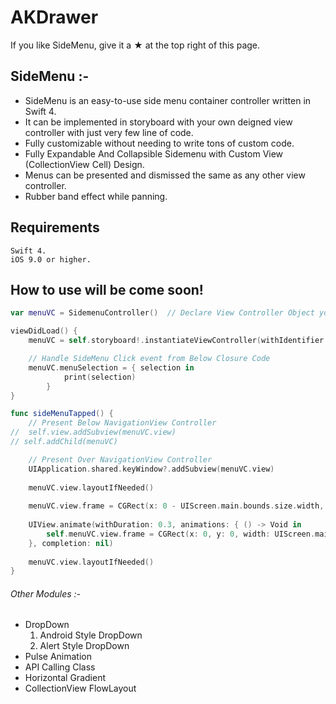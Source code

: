 # AKDrawer
 
If you like SideMenu, give it a ★ at the top right of this page.

## SideMenu :-

- SideMenu is an easy-to-use side menu container controller written in Swift 4.
- It can be implemented in storyboard with your own deigned view controller with just very few line of code.
- Fully customizable without needing to write tons of custom code.
- Fully Expandable And Collapsible Sidemenu with Custom View (CollectionView Cell) Design.
- Menus can be presented and dismissed the same as any other view controller.
- Rubber band effect while panning.


## Requirements

    Swift 4.
    iOS 9.0 or higher.

## How to use will be come soon!
```swift
var menuVC = SidemenuController()  // Declare View Controller Object you want to Reveal

viewDidLoad() {
	menuVC = self.storyboard!.instantiateViewController(withIdentifier: "MENU") as! SidemenuController

	// Handle SideMenu Click event from Below Closure Code
	menuVC.menuSelection = { selection in
            print(selection)
        }
}

func sideMenuTapped() {
    // Present Below NavigationView Controller
//  self.view.addSubview(menuVC.view)
// self.addChild(menuVC)

    // Present Over NavigationView Controller
    UIApplication.shared.keyWindow?.addSubview(menuVC.view)
    
    menuVC.view.layoutIfNeeded()
    
    menuVC.view.frame = CGRect(x: 0 - UIScreen.main.bounds.size.width, y: 0, width: UIScreen.main.bounds.size.width, height: UIScreen.main.bounds.size.height)
    
    UIView.animate(withDuration: 0.3, animations: { () -> Void in
        self.menuVC.view.frame = CGRect(x: 0, y: 0, width: UIScreen.main.bounds.size.width, height: UIScreen.main.bounds.size.height)
    }, completion: nil)
    
    menuVC.view.layoutIfNeeded()
}
```


###### Other Modules :-
  - DropDown
  	1. Android Style DropDown
  	2. Alert Style DropDown
  - Pulse Animation
  - API Calling Class
  - Horizontal Gradient
  - CollectionView FlowLayout